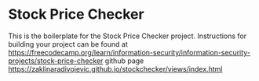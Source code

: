 # Stock Price Checker

This is the boilerplate for the Stock Price Checker project. Instructions for building your project can be found at https://freecodecamp.org/learn/information-security/information-security-projects/stock-price-checker
github page https://zaklinaradivojevic.github.io/stockchecker/views/index.html
